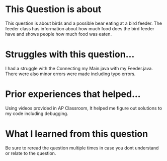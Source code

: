 # This Question is about

This question is about birds and a possible bear eating at a bird feeder. The feeder class has information about how much food does the bird feeder have and shows people how much food was eaten.

# Struggles with this question...

I had a struggle with the Connecting my Main.java with my Feeder.java. There were also minor errors were made including typo errors.

# Prior experiences that helped...

Using videos provided in AP Classroom, It helped me figure out solutions to my code including debugging.

# What I learned from this question

Be sure to reread the question multiple times in case you dont understand or relate to the question.
